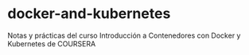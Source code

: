 # docker-and-kubernetes
Notas y prácticas del curso Introducción a Contenedores con Docker y Kubernetes de COURSERA
